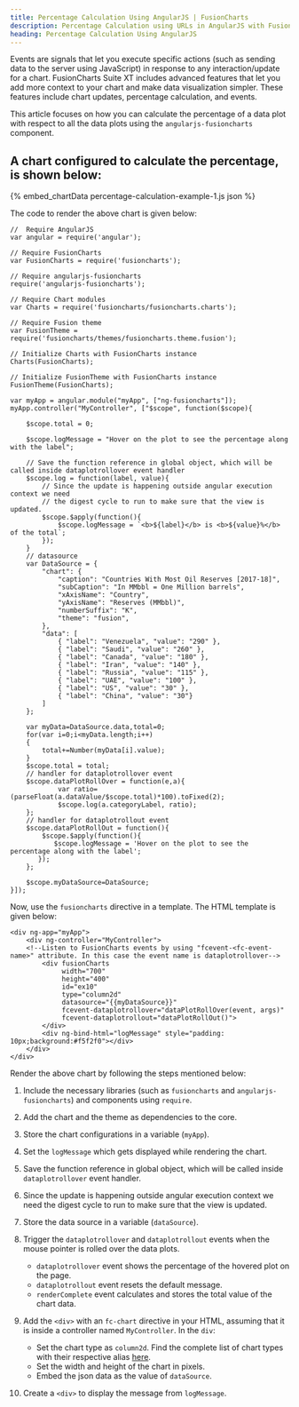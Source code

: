 ```yaml
---
title: Percentage Calculation Using AngularJS | FusionCharts
description: Percentage Calculation using URLs in AngularJS with FusionCharts. Take your data visualization capabilities to the next level. Get in touch now.
heading: Percentage Calculation Using AngularJS
---
```


Events are signals that let you execute specific actions (such as sending data to the server using JavaScript) in response to any interaction/update for a chart. FusionCharts Suite XT includes advanced features that let you add more context to your chart and make data visualization simpler. These features include chart updates, percentage calculation, and events.

This article focuses on how you can calculate the percentage of a data plot with respect to all the data plots using the `angularjs-fusioncharts` component.

## A chart configured to calculate the percentage, is shown below:

{% embed_chartData percentage-calculation-example-1.js json %}

The code to render the above chart is given below:

```
//  Require AngularJS 
var angular = require('angular');

// Require FusionCharts 
var FusionCharts = require('fusioncharts');

// Require angularjs-fusioncharts 
require('angularjs-fusioncharts');

// Require Chart modules 
var Charts = require('fusioncharts/fusioncharts.charts');

// Require Fusion theme
var FusionTheme = require('fusioncharts/themes/fusioncharts.theme.fusion');

// Initialize Charts with FusionCharts instance
Charts(FusionCharts);

// Initialize FusionTheme with FusionCharts instance
FusionTheme(FusionCharts);

var myApp = angular.module("myApp", ["ng-fusioncharts"]);
myApp.controller("MyController", ["$scope", function($scope){

    $scope.total = 0;

    $scope.logMessage = "Hover on the plot to see the percentage along with the label";

    // Save the function reference in global object, which will be called inside dataplotrollover event handler
    $scope.log = function(label, value){ 
        // Since the update is happening outside angular execution context we need 
        // the digest cycle to run to make sure that the view is updated.   
        $scope.$apply(function(){
            $scope.logMessage = `<b>${label}</b> is <b>${value}%</b> of the total`;                 
        });
    }
    // datasource
    var DataSource = {
        "chart": {
            "caption": "Countries With Most Oil Reserves [2017-18]",
            "subCaption": "In MMbbl = One Million barrels",
            "xAxisName": "Country",
            "yAxisName": "Reserves (MMbbl)",
            "numberSuffix": "K",
            "theme": "fusion",
        },
        "data": [
            { "label": "Venezuela", "value": "290" },
            { "label": "Saudi", "value": "260" },
            { "label": "Canada", "value": "180" },
            { "label": "Iran", "value": "140" },
            { "label": "Russia", "value": "115" },
            { "label": "UAE", "value": "100" },
            { "label": "US", "value": "30" },
            { "label": "China", "value": "30"}
        ]
    };

    var myData=DataSource.data,total=0;
    for(var i=0;i<myData.length;i++)
    {
        total+=Number(myData[i].value);
    }
    $scope.total = total;
    // handler for dataplotrollover event
    $scope.dataPlotRollOver = function(e,a){
            var ratio=(parseFloat(a.dataValue/$scope.total)*100).toFixed(2);
            $scope.log(a.categoryLabel, ratio);
    };
    // handler for dataplotrollout event
    $scope.dataPlotRollOut = function(){
        $scope.$apply(function(){
           $scope.logMessage = 'Hover on the plot to see the percentage along with the label';                 
       });
    };
    
    $scope.myDataSource=DataSource;
}]);
```

Now, use the `fusioncharts` directive in a template. The HTML template is given below:

```
<div ng-app="myApp">
    <div ng-controller="MyController">
    <!--Listen to FusionCharts events by using "fcevent-<fc-event-name>" attribute. In this case the event name is dataplotrollover-->   
        <div fusionCharts 
             width="700"
             height="400" 
             id="ex10" 
             type="column2d" 
             datasource="{{myDataSource}}" 
             fcevent-dataplotrollover="dataPlotRollOver(event, args)"
             fcevent-dataplotrollout="dataPlotRollOut()">
		</div>
		<div ng-bind-html="logMessage" style="padding: 10px;background:#f5f2f0"></div>
    </div>
</div>
```

Render the above chart by following the steps mentioned below:

1. Include the necessary libraries (such as `fusioncharts` and `angularjs-fusioncharts`) and components using `require`.

2. Add the chart and the theme as dependencies to the core.

3. Store the chart configurations in a variable (`myApp`).

4. Set the `logMessage` which gets displayed while rendering the chart.

5. Save the function reference in global object, which will be called inside `dataplotrollover` event handler.

6. Since the update is happening outside angular execution context we need the digest cycle to run to make sure that the view is updated.

7. Store the data source in a variable (`dataSource`).

8. Trigger the `dataplotrollover` and `dataplotrollout` events when the mouse pointer is rolled over the data plots.
	* `dataplotrollover` event shows the percentage of the hovered plot on the page.
	* `dataplotrollout` event resets the default message.
	* `renderComplete` event calculates and stores the total value of the chart data.

9. Add the `<div>` with an `fc-chart` directive in your HTML, assuming that it is inside a controller named `MyController`. In the `div`:
    * Set the chart type as `column2d`. Find the complete list of chart types with their respective alias [here](https://www.fusioncharts.com/dev/chart-guide/list-of-charts).
    * Set the width and height of the chart in pixels.
    * Embed the json data as the value of `dataSource`.

10. Create a `<div>` to display the message from `logMessage`.
